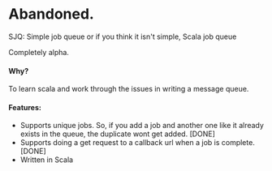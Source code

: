 # Abandoned.

SJQ: Simple job queue or if you think it isn't simple, Scala job queue

Completely alpha.

#### Why?
 To learn scala and work through the issues in writing a message queue.
#### Features:
  - Supports unique jobs. So, if you add a job and another one like it already exists in the queue, the duplicate wont get added.  [DONE]
  - Supports doing a get request to a callback url when a job is complete. [DONE]
  - Written in Scala
